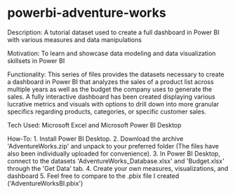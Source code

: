 # powerbi-adventure-works
Description: A tutorial dataset used to create a full dashboard in Power BI with various measures and data manipulations

Motivation: To learn and showcase data modeling and data visualization skillsets in Power BI

Functionality: This series of files provides the datasets necessary to create a dashboard in Power BI that analyzes the sales of a product list across multiple years as well as the budget the company uses to generate the sales.  A fully interactive dashboard has been created displaying various lucrative metrics and visuals with options to drill down into more granular specifics regarding products, categories, or specific customer sales.

Tech Used: Microsoft Excel and Microsoft Power BI Desktop

How-To: 1. Install Power BI Desktop. 2. Download the archive 'AdventureWorks.zip' and unpack to your preferred folder (The files have also been individually uploaded for convenience). 3. In Power BI Desktop, connect to the datasets 'AdventureWorks_Database.xlsx' and 'Budget.xlsx' through the 'Get Data' tab. 4. Create your own measures, visualizations, and dashboard 5. Feel free to compare to the .pbix file I created ('AdventureWorksBI.pbix')
